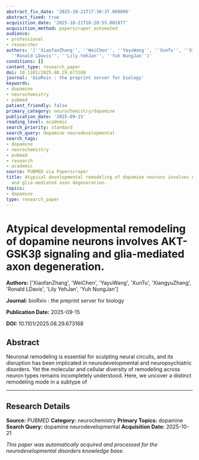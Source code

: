 ```yaml
---
abstract_fix_date: '2025-10-21T17:30:37.009896'
abstract_fixed: true
acquisition_date: '2025-10-21T16:20:55.001877'
acquisition_method: paperscraper_automated
audience:
- professional
- researcher
authors: '[''XiaofanZhang'', ''WeiChen'', ''YayuWang'', ''XunTu'', ''XiangyuZhang'',
  ''Ronald LDavis'', ''Lily YehJan'', ''Yuh NungJan'']'
conditions: []
content_type: research_paper
doi: 10.1101/2025.08.29.673168
journal: 'bioRxiv : the preprint server for biology'
keywords:
- dopamine
- neurochemistry
- pubmed
patient_friendly: false
primary_category: neurochemistry/dopamine
publication_date: '2025-09-15'
reading_level: academic
search_priority: standard
search_query: dopamine neurodevelopmental
search_tags:
- dopamine
- neurochemistry
- pubmed
- research
- academic
source: PUBMED via Paperscraper
title: Atypical developmental remodeling of dopamine neurons involves AKT-GSK3β signaling
  and glia-mediated axon degeneration.
topics:
- dopamine
type: research_paper
---
```


# Atypical developmental remodeling of dopamine neurons involves AKT-GSK3β signaling and glia-mediated axon degeneration.

**Authors:** ['XiaofanZhang', 'WeiChen', 'YayuWang', 'XunTu', 'XiangyuZhang', 'Ronald LDavis', 'Lily YehJan', 'Yuh NungJan']

**Journal:** bioRxiv : the preprint server for biology

**Publication Date:** 2025-09-15

**DOI:** 10.1101/2025.08.29.673168

## Abstract

Neuronal remodeling is essential for sculpting neural circuits, and its disruption has been implicated in neurodevelopmental and neuropsychiatric disorders. Yet the molecular and cellular diversity of remodeling across neuron types remains incompletely understood. Here, we uncover a distinct remodeling mode in a subtype of 

---

## Research Details

**Source:** PUBMED
**Category:** neurochemistry
**Primary Topics:** dopamine
**Search Query:** dopamine neurodevelopmental
**Acquisition Date:** 2025-10-21

*This paper was automatically acquired and processed for the neurodevelopmental disorders knowledge base.*
